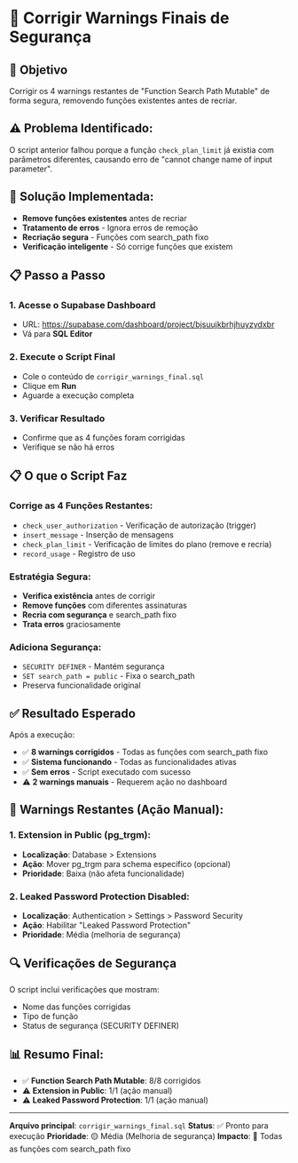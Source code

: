 # 🔐 Corrigir Warnings Finais de Segurança

## 🎯 **Objetivo**
Corrigir os 4 warnings restantes de "Function Search Path Mutable" de forma segura, removendo funções existentes antes de recriar.

## ⚠️ **Problema Identificado:**
O script anterior falhou porque a função `check_plan_limit` já existia com parâmetros diferentes, causando erro de "cannot change name of input parameter".

## 🔧 **Solução Implementada:**
- **Remove funções existentes** antes de recriar
- **Tratamento de erros** - Ignora erros de remoção
- **Recriação segura** - Funções com search_path fixo
- **Verificação inteligente** - Só corrige funções que existem

## 📋 **Passo a Passo**

### 1. Acesse o Supabase Dashboard
- URL: https://supabase.com/dashboard/project/bjsuujkbrhjhuyzydxbr
- Vá para **SQL Editor**

### 2. Execute o Script Final
- Cole o conteúdo de `corrigir_warnings_final.sql`
- Clique em **Run**
- Aguarde a execução completa

### 3. Verificar Resultado
- Confirme que as 4 funções foram corrigidas
- Verifique se não há erros

## 📋 **O que o Script Faz**

### **Corrige as 4 Funções Restantes:**
- `check_user_authorization` - Verificação de autorização (trigger)
- `insert_message` - Inserção de mensagens
- `check_plan_limit` - Verificação de limites do plano (remove e recria)
- `record_usage` - Registro de uso

### **Estratégia Segura:**
- **Verifica existência** antes de corrigir
- **Remove funções** com diferentes assinaturas
- **Recria com segurança** e search_path fixo
- **Trata erros** graciosamente

### **Adiciona Segurança:**
- `SECURITY DEFINER` - Mantém segurança
- `SET search_path = public` - Fixa o search_path
- Preserva funcionalidade original

## ✅ **Resultado Esperado**

Após a execução:
- ✅ **8 warnings corrigidos** - Todas as funções com search_path fixo
- ✅ **Sistema funcionando** - Todas as funcionalidades ativas
- ✅ **Sem erros** - Script executado com sucesso
- ⚠️ **2 warnings manuais** - Requerem ação no dashboard

## 🚨 **Warnings Restantes (Ação Manual):**

### **1. Extension in Public (pg_trgm):**
- **Localização**: Database > Extensions
- **Ação**: Mover pg_trgm para schema específico (opcional)
- **Prioridade**: Baixa (não afeta funcionalidade)

### **2. Leaked Password Protection Disabled:**
- **Localização**: Authentication > Settings > Password Security
- **Ação**: Habilitar "Leaked Password Protection"
- **Prioridade**: Média (melhoria de segurança)

## 🔍 **Verificações de Segurança**

O script inclui verificações que mostram:
- Nome das funções corrigidas
- Tipo de função
- Status de segurança (SECURITY DEFINER)

## 📊 **Resumo Final:**
- ✅ **Function Search Path Mutable**: 8/8 corrigidos
- ⚠️ **Extension in Public**: 1/1 (ação manual)
- ⚠️ **Leaked Password Protection**: 1/1 (ação manual)

---

**Arquivo principal**: `corrigir_warnings_final.sql`
**Status**: ✅ Pronto para execução
**Prioridade**: 🟡 Média (Melhoria de segurança)
**Impacto**: 🔐 Todas as funções com search_path fixo
